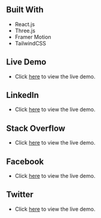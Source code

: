 ## Built With

- React.js
- Three.js
- Framer Motion
- TailwindCSS

## Live Demo

- Click [here](https://syed-mohammad-yasir.netlify.app/) to view the live demo.

## LinkedIn

- Click [here](https://www.linkedin.com/in/syedmohammadyasir/) to view the live demo.

## Stack Overflow

- Click [here](https://stackoverflow.com/users/8733282/syed-mohammad-yasir) to view the live demo.

## Facebook

- Click [here](https://www.facebook.com/cyasir) to view the live demo.

## Twitter

- Click [here](https://twitter.com/smy329) to view the live demo.
